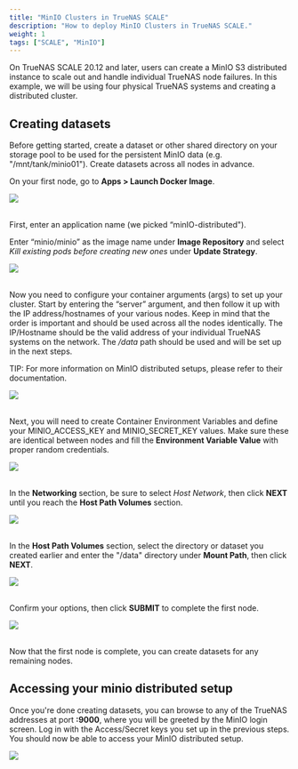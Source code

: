 ```yaml
---
title: "MinIO Clusters in TrueNAS SCALE"
description: "How to deploy MinIO Clusters in TrueNAS SCALE."
weight: 1
tags: ["SCALE", "MinIO"]
---
```


On TrueNAS SCALE 20.12 and later, users can create a MinIO S3 distributed instance to scale out and handle individual TrueNAS node failures. In this example, we will be using four physical TrueNAS systems and creating a distributed cluster.

## Creating datasets

Before getting started, create a dataset or other shared directory on your storage pool to be used for the persistent MinIO data (e.g. "/mnt/tank/minio01"). Create datasets across all nodes in advance.

On your first node, go to **Apps > Launch Docker Image**.

<img src="/images/minIO-launch-docker-image-1.png">
<br><br>

First, enter an application name (we picked “minIO-distributed").

Enter “minio/minio” as the image name under **Image Repository** and select _Kill existing pods before creating new ones_ under **Update Strategy**.

<img src="/images/minIO-name-your-instance-2.png">
<br><br>

Now you need to configure your container arguments (args) to set up your cluster. Start by entering the “server” argument, and then follow it up with the IP address/hostnames of your various nodes. Keep in mind that the order is important and should be used across all the nodes identically. The IP/Hostname should be the valid address of your individual TrueNAS systems on the network. The _/data_ path should be used and will be set up in the next steps.

TIP: For more information on MinIO distributed setups, please refer to their documentation.

<img src="/images/minIO-enter-container-args-3.png">
<br><br>

Next, you will need to create Container Environment Variables and define your MINIO_ACCESS_KEY and MINIO_SECRET_KEY values. Make sure these are identical between nodes and fill the **Environment Variable Value** with proper random credentials.

<img src="/images/minIO-environmental-variable-name-4.png">
<br><br>

In the **Networking** section, be sure to select _Host Network_, then click **NEXT** until you reach the **Host Path Volumes** section.

<img src="/images/minIO-host-network-5.png">
<br><br>

In the **Host Path Volumes** section, select the directory or dataset you created earlier and enter the "/data" directory under **Mount Path**, then click **NEXT**.

<img src="/images/minIO-host-path-volumes-6.png">
<br><br>

Confirm your options, then click **SUBMIT** to complete the first node.

<img src="/images/minIO-confirm-options-7.png">
<br><br>

Now that the first node is complete, you can create datasets for any remaining nodes.

## Accessing your minio distributed setup

Once you're done creating datasets, you can browse to any of the TrueNAS addresses at port **:9000**, where you will be greeted by the MinIO login screen. Log in with the Access/Secret keys you set up in the previous steps. You should now be able to access your MinIO distributed setup.

<img src="/images/minIO-minio-login-screen-8.png">
<br><br>

